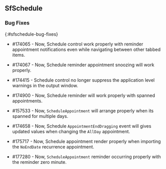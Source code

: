 ## SfSchedule

### Bug Fixes
{:#sfschedule-bug-fixes} 

* \#174065  -  Now, Schedule control work properly with reminder appointment notifications even while navigating between other tabbed items. 

* \#174067  -  Now, Schedule reminder appointment snoozing will work properly.

* \#174415  -  Schedule control no longer suppress the application level warnings in the output window. 

* \#174900  -  Now, Schedule reminder will work properly with spanned appointments.

* \#157533  -  Now, `ScheduleAppointment` will arrange properly when its spanned for multiple days.

* \#174658  -  Now, Schedule `AppointmentEndDragging` event will gives updated values when changing the `AllDay` appointment.

* \#175717  -  Now, Schedule appointment render properly when importing the `NoEndDate` recurrence appointment.

* \#177280  -  Now, `ScheduleAppointment` reminder occurring properly with the reminder zero minute.


